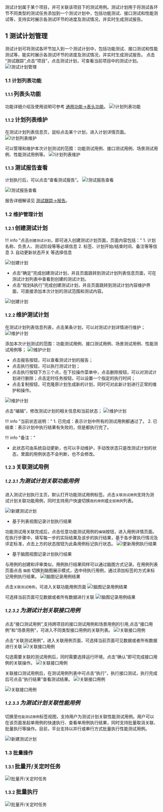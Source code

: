 测试计划属于某个项目，并可关联该项目下的测试用例。测试计划用于将测试各环节不同类型的测试任务添加到一个测试计划中，包括功能测试、接口测试和性能测试等，支持实时展示各测试环节的进度及测试情况，并实时生成测试报告。

## 1 测试计划管理
测试计划可将测试各环节加入到一个测试计划中，包括功能测试、接口测试和性能测试等，能实时展示各测试环节的进度及测试情况，并实时生成测试报告。
点击 “测试跟踪”,点击“项目”，点击测试计划，可查看当前项目中的测试计划。
![!测试计划管理](../../img/track/测试计划管理.png)

### 1.1 计划列表功能

#### 1.1.1 <font size=4> 列表头功能 </font> 
功能详细介绍及使用说明可参考 [通用功能->表头功能](../../general/#_8)。
![!计划列表功能](../../img/track/测试计划-列表头功能.png)

#### 1.1.2 <font size=4> 计划列表维护 </font>
在测试计划列表信息页，鼠标点击某个计划，进入计划详情页面。
![!计划列表维护](../../img/track/计划列表维护1.png) 

可以管理和维护本次计划测试的范围：功能测试用例、接口测试用例、场景测试用例、性能测试用例等。
![!计划列表维护](../../img/track/计划列表维护2.png) 

#### 1.1.3 <font size=4> 测试报告查看 </font> 
计划执行后，可以点击“查看测试报告”。
![!测试报告查看](../../img/track/查看测试报告.png) 

![!测试报告查看](../../img/track/查看测试计划报告.png)

报告详细解读见 [测试跟踪->报告](../test_report/)。

### 1.2 维护管理计划
#### 1.2.1 <font size=4> 创建测试计划 </font>

!!! info "点击`创建测试计划`，即可进入创建测试计划页面，页面内容包括："
    1. 计划名称、负责人、测试阶段等等必填信息
    2. 标签、计划开始/结束时间、备注等等信息
    3. 自动更新状态开关 等选择信息
    
![!创建计划](../../img/track/创建测试计划1.png) 

- 点击“确定”完成创建测试计划，并且页面跳转到测试计划列表信息页面，可在测试计划列表中查看到创建的测试计划。
- 点击“规划&执行”完成创建测试计划，并且页面跳转到测试计划内容维护界面，可直接添加本次计划的测试范围和测试内容。

![!创建计划](../../img/track/创建测试计划3.png) 

#### 1.2.2 <font size=4> 维护测试计划 </font>
在测试计划列表信息列表，点击某条计划，可以对测试计划详情进行维护；
![!维护计划](../../img/track/维护计划1.png) 

添加本次计划测试的范围：功能测试用例、接口测试用例、场景测试用例、性能测试用例等；
![!维护计划](../../img/track/维护计划2.png) 

- 点击报告按钮，可以查看测试计划的报告；
- 点击执行按钮，可以执行测试计划；
- 点击执行按钮下方三个点，在下拉操作菜单中，点击删除按钮，可以对测试计划进行删除；点击定时任务按钮，可以设置一个指定的执行时间；
- 点击复制按钮，可克隆原计划生成新的计划，同时可对此新计划进行正常的维护和操作。

![!维护计划](../../img/track/维护计划4.png) 

点击“编辑”，修改测试计划的相关信息和当前状态；
![!维护计划](../../img/track/维护计划5.png) 

!!! info "当前状态说明："
    1. 已完成：表示计划中所有的测试用例都通过了。
    2. 已结束：表示计划中执行结果有失败的，但是都执行完了。
    
!!! info "备注："
- 此状态可由系统自动更新，也可以手动维护，手动改状态只是改测试计划的状态，里面的用例状态不会判断，也不会修改。

#### 1.2.3 <font size=4> 关联测试用例 </font>

##### 1.2.3.1 <font size=4> 为测试计划关联功能用例 </font>	

进入测试计划执行主页，默认打开功能测试用例标签。点击`关联测试用例`支持为测试计划关联功能用例，同时支持用户快速切换`我的用例`或`全部用例`列表。

![!新建测试计划](../../img/track/切换用例列表.png)

- 基于列表视图记录计划执行结果

功能测试用关联完成后，点击任意功能测试用例的`编辑`按钮，进入用例详情页面。在执行步骤中，填写每一步的实际结果及该步的执行结果，基于各步骤执行情况及评定标准，点击上方的状态按钮为此条用例标记执行状态。
![!更新用例执行结果](../../img/track/更新用例执行结果.png)

- 基于脑图视图记录计划执行结果

与用例的创建和评审类似，用例执行结果同样可以通过脑图方式记录。在用例列表页面点击 `脑图` 切换到脑图展示模式，选中待执行用例，通过添加标签的方式来标记用例执行结果。
![!脑图记录用例结果](../../img/track/脑图记录用例结果.png)

点击`关联测试用例`，可进入关联功能用例页面
![!脑图记录用例结果](../../img/track/关联功能用例1.png)

可选择当前页面可见数据或者所有数据进行关联
![!脑图记录用例结果](../../img/track/关联功能用例2.png)

##### 1.2.3.2 <font size=4> 为测试计划关联接口用例 </font>		
点击“接口测试用例”,支持跨项目的接口测试用例和场景用例的引用,点击“接口用例”和“场景用例”，可进入不同类型接口用例的关联列表。
![!关联接口用例](../../img/track/关联接口用例1.png)

点击“关联测试用例”，进入关联用例页面，可选择当前页面可见数据或者所有数据进行关联
![!关联接口用例](../../img/track/关联场景用例.png)

勾选需要关联的测试用例后，同时需要选择运行环境，点击“确认”即可完成接口用例的关联操作。
![!关联接口用例](../../img/track/关联接口用例2.png)

关联接口测试用例后，在测试用例列表中可点击“执行”，执行接口测试，执行完成后可点击“执行结果”查看测试结果。
![!关联接口用例](../../img/track/关联接口用例4.png)

![!关联接口用例](../../img/track/关联接口用例5.png)

##### 1.2.3.3 <font size=4> 为测试计划关联性能用例 </font>		

切换至`性能测试用例`标签视图，支持用户为测试计划关联性能测试用例。用户可以在该页面发起单用例的快速执行、查看单用例执行结果，同时支持批量取消关联、批量执行等操作。目前，平台支持以并行或串行方式批量执行性能测试用例。

![!新建测试计划](../../img/track/测试计划关联性能用例.png)

### 1.3 批量操作
#### 1.3.1 <font size=4> 批量开/关定时任务 </font>
![!批量开/关定时任务](../../img/track/批量开关定时任务.png)	
#### 1.3.2 <font size=4> 批量执行 </font>
![!批量开/关定时任务](../../img/track/批量执行.png)	